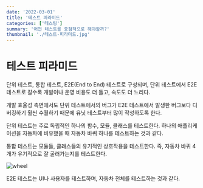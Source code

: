 ```yaml
---
date: '2022-03-01'
title: '테스트 피라미드'
categories: ['테스팅']
summary: '어떤 테스트를 중점적으로 해야할까?'
thumbnail: './테스트-피라미드.jpg'
---
```


# 테스트 피라미드

단위 테스트, 통합 테스트, E2E(End to End) 테스트로 구성되며, 단위 테스트에서 E2E 테스트로 갈수록 개발이나 운영 비용도 더 들고, 속도도 더 느리다.

개발 효율성 측면에서도 단위 테스트에서의 버그가 E2E 테스트에서 발생한 버그보다 디버깅하기 훨씬 수월하기 때문에 유닛 테스트부터 많이 작성하도록 한다.

단위 테스트는 주로 독립적인 하나의 함수, 모듈, 클래스를 테스트한다.
하나의 애플리케이션을 자동차에 비유했을 때 자동차 바퀴 하나를 테스트하는 것과 같다.

통합 테스트는 모듈들, 클래스들의 유기적인 상호작용을 테스트한다.
즉, 자동차 바퀴 4개가 유기적으로 잘 굴러가는지를 테스트한다.

![wheel](https://media4.giphy.com/media/FVAvmLbptzZpC/giphy.gif?cid=ecf05e47rgyw53ry9wa3wgydjrzt0p0pzfcfaev3o054l3h3&rid=giphy.gif&ct=g)

E2E 테스트는 UI나 사용자를 테스트하며, 자동차 전체를 테스트하는 것과 같다.
